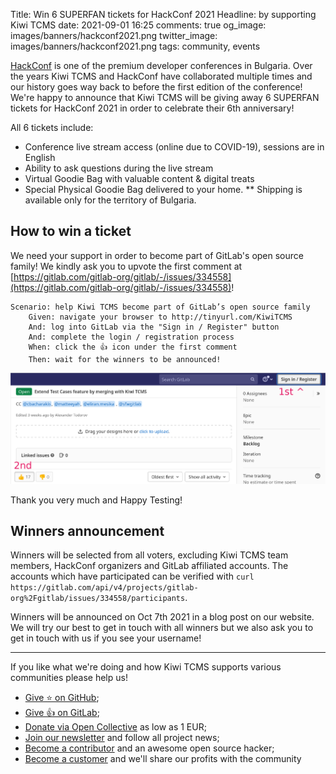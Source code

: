 Title: Win 6 SUPERFAN tickets for HackConf 2021
Headline: by supporting Kiwi TCMS
date: 2021-09-01 16:25
comments: true
og_image: images/banners/hackconf2021.png
twitter_image: images/banners/hackconf2021.png
tags: community, events


[HackConf](https://hackconf.bg/) is one of the premium developer conferences in Bulgaria.
Over the years Kiwi TCMS and HackConf have collaborated multiple times and our history goes
way back to before the first edition of the conference!
We're happy to announce that Kiwi TCMS will be giving away 6 SUPERFAN
tickets for HackConf 2021 in order to celebrate their 6th anniversary!

All 6 tickets include:

- Conference live stream access (online due to COVID-19), sessions are in English
- Ability to ask questions during the live stream
- Virtual Goodie Bag with valuable content & digital treats
- Special Physical Goodie Bag delivered to your home.
  ** Shipping is available only for the territory of Bulgaria.


How to win a ticket
-------------------

We need your support in order to become part of GitLab's open source family!
We kindly ask you to upvote the first comment at
[https://gitlab.com/gitlab-org/gitlab/-/issues/334558](https://gitlab.com/gitlab-org/gitlab/-/issues/334558)!


```gherkin
Scenario: help Kiwi TCMS become part of GitLab’s open source family
    Given: navigate your browser to http://tinyurl.com/KiwiTCMS
    And: log into GitLab via the "Sign in / Register" button
    And: complete the login / registration process
    When: click the 👍 icon under the first comment
    Then: wait for the winners to be announced!
```

!["GitLab steps"](/images/gitlab-call-to-action.png)

Thank you very much and Happy Testing!

Winners announcement
--------------------

Winners will be selected from all voters, excluding Kiwi TCMS team members, HackConf organizers
and GitLab affiliated accounts. The accounts which have participated can be verified with
`curl https://gitlab.com/api/v4/projects/gitlab-org%2Fgitlab/issues/334558/participants`.

Winners will be announced on Oct 7th 2021 in a blog post on our website. We will try our best to
get in touch with all winners but we also ask you to get in touch with us if you see your username!




---

If you like what we're doing and how Kiwi TCMS supports various communities
please help us!

- [Give ⭐ on GitHub](https://github.com/kiwitcms/Kiwi/stargazers);
- [Give 👍 on GitLab](https://gitlab.com/gitlab-org/gitlab/-/issues/334558);
- [Donate via Open Collective](https://opencollective.com/kiwitcms/donate) as low as 1 EUR;
- [Join our newsletter](https://kiwitcms.us17.list-manage.com/subscribe/post?u=9b57a21155a3b7c655ae8f922&id=c970a37581)
  and follow all project news;
- [Become a contributor](https://kiwitcms.readthedocs.io/en/latest/contribution.html) and an awesome open source hacker;
- [Become a customer](/#subscriptions) and we'll share our profits with the community
